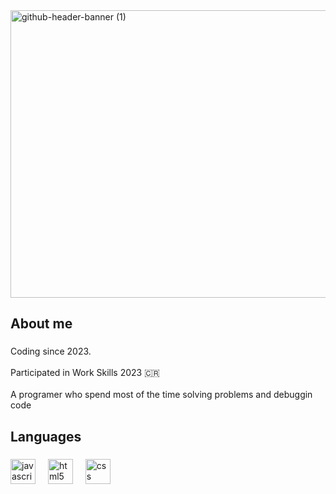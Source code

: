 <img width="1700" height="460" alt="github-header-banner (1)" src="https://github.com/user-attachments/assets/ac659823-90e9-4b68-ac0d-eceb92cca1f6" />

###

<h2 align="left">About me</h2>

###

<p align="left">Coding since 2023. <br><br>Participated in Work Skills 2023 🇨🇷<br><br>A  programer who spend most of the time solving problems and debuggin code</p>

###

<h2 align="left">Languages</h2>

###

<div align="left">
  <img src="https://cdn.jsdelivr.net/gh/devicons/devicon/icons/javascript/javascript-original.svg" height="40" alt="javascript logo"  />
  <img width="12" />
  <img src="https://cdn.jsdelivr.net/gh/devicons/devicon/icons/html5/html5-original.svg" height="40" alt="html5 logo"  />
  <img width="12" />
  <img src="https://cdn.jsdelivr.net/gh/devicons/devicon/icons/css3/css3-original.svg" height="40" alt="css logo"  />
</div>

###
